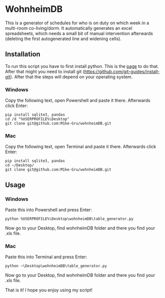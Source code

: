 # WohnheimDB

This is a generator of schedules for who is on duty on which week in a multi-room co-living/dorm. It automatically generates an excel spreadsheets, which needs a small bit of manual intervention afterwards (deleting the first autogenerated line and widening cells).

## Installation

To run this script you have to first install python. This is the [page](https://www.python.org/downloads/) to do that. After that might you need to install git (https://github.com/git-guides/install-git). After that the steps will depend on your operating system.

### Windows

Copy the following text, open Powershell and paste it there. Afterwards click Enter:

```
pip install sqlite3, pandas
cd /d "%USERPROFILE%\Desktop"
git clone git@github.com:M1ke-Gru/wohnheimDB.git
```

### Mac

Copy the following text, open Terminal and paste it there. Afterwards click Enter:

```
pip install sqlite3, pandas
cd ~/Desktop/
git clone git@github.com:M1ke-Gru/wohnheimDB.git
```

## Usage

### Windows

Paste this into Powershell and press Enter:

```
python %USERPROFILE%\Desktop\wohnheimDB\table_generator.py 
```

Now go to your Desktop, find wohnheimDB folder and there you find your .xls file.

### Mac

Paste this into Terminal and press Enter:

```
python ~\Desktop\wohnheimDB\table_generator.py 
```

Now go to your Desktop, find wohnheimDB folder and there you find your .xls file.

That is it! I hope you enjoy using my script!
